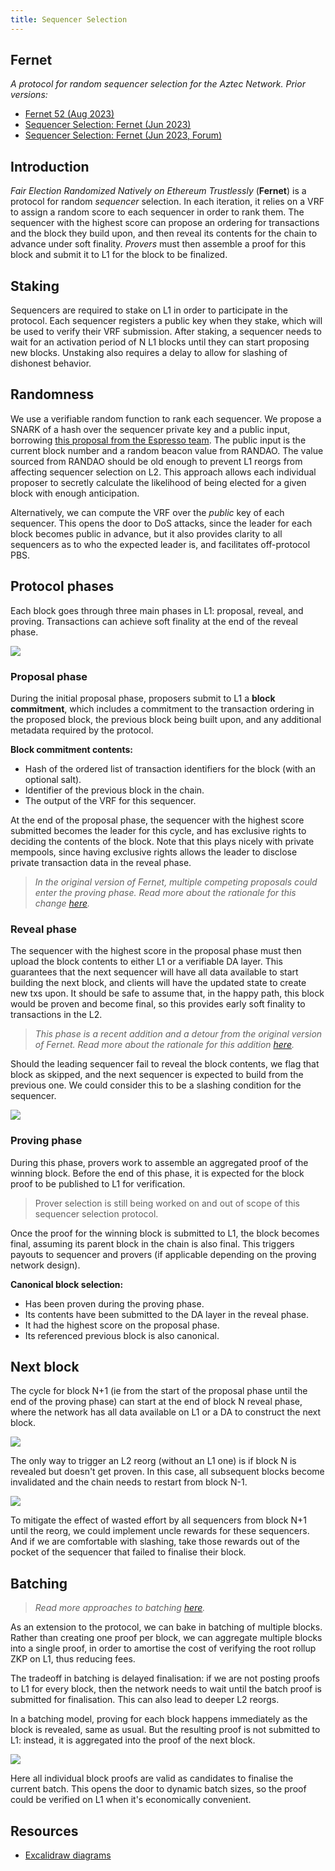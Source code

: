 ```yaml
---
title: Sequencer Selection
---
```


## Fernet

_A protocol for random sequencer selection for the Aztec Network. Prior versions:_

- [Fernet 52 (Aug 2023)](https://hackmd.io/0cI_xVsaSVi7PToCJ9A2Ew?view)
- [Sequencer Selection: Fernet (Jun 2023)](https://hackmd.io/0FwyoEjKSUiHQsmowXnJPw?both)
- [Sequencer Selection: Fernet (Jun 2023, Forum)](https://discourse.aztec.network/t/proposal-sequencer-selection-fernet/533)

## Introduction

_Fair Election Randomized Natively on Ethereum Trustlessly_ (**Fernet**) is a protocol for random _sequencer_ selection. In each iteration, it relies on a VRF to assign a random score to each sequencer in order to rank them. The sequencer with the highest score can propose an ordering for transactions and the block they build upon, and then reveal its contents for the chain to advance under soft finality. _Provers_ must then assemble a proof for this block and submit it to L1 for the block to be finalized.

## Staking

Sequencers are required to stake on L1 in order to participate in the protocol. Each sequencer registers a public key when they stake, which will be used to verify their VRF submission. After staking, a sequencer needs to wait for an activation period of N L1 blocks until they can start proposing new blocks. Unstaking also requires a delay to allow for slashing of dishonest behavior.

## Randomness

We use a verifiable random function to rank each sequencer. We propose a SNARK of a hash over the sequencer private key and a public input, borrowing [this proposal from the Espresso team](https://discourse.aztec.network/t/proposal-sequencer-selection-irish-coffee/483#vrf-specification-4). The public input is the current block number and a random beacon value from RANDAO. The value sourced from RANDAO should be old enough to prevent L1 reorgs from affecting sequencer selection on L2. This approach allows each individual proposer to secretly calculate the likelihood of being elected for a given block with enough anticipation.

Alternatively, we can compute the VRF over the _public_ key of each sequencer. This opens the door to DoS attacks, since the leader for each block becomes public in advance, but it also provides clarity to all sequencers as to who the expected leader is, and facilitates off-protocol PBS.

## Protocol phases

Each block goes through three main phases in L1: proposal, reveal, and proving. Transactions can achieve soft finality at the end of the reveal phase.

![](https://hackmd.io/_uploads/SyReMn1An.png)

### Proposal phase

During the initial proposal phase, proposers submit to L1 a **block commitment**, which includes a commitment to the transaction ordering in the proposed block, the previous block being built upon, and any additional metadata required by the protocol.

**Block commitment contents:**

- Hash of the ordered list of transaction identifiers for the block (with an optional salt).
- Identifier of the previous block in the chain.
- The output of the VRF for this sequencer.

At the end of the proposal phase, the sequencer with the highest score submitted becomes the leader for this cycle, and has exclusive rights to deciding the contents of the block. Note that this plays nicely with private mempools, since having exclusive rights allows the leader to disclose private transaction data in the reveal phase.

> _In the original version of Fernet, multiple competing proposals could enter the proving phase. Read more about the rationale for this change [here](https://hackmd.io/0cI_xVsaSVi7PToCJ9A2Ew?both#Mitigation-Elect-single-leader-after-proposal-phase)._

### Reveal phase

The sequencer with the highest score in the proposal phase must then upload the block contents to either L1 or a verifiable DA layer. This guarantees that the next sequencer will have all data available to start building the next block, and clients will have the updated state to create new txs upon. It should be safe to assume that, in the happy path, this block would be proven and become final, so this provides early soft finality to transactions in the L2.

> _This phase is a recent addition and a detour from the original version of Fernet. Read more about the rationale for this addition [here](https://hackmd.io/0cI_xVsaSVi7PToCJ9A2Ew?both#Mitigation-Block-reveal-phase)._

Should the leading sequencer fail to reveal the block contents, we flag that block as skipped, and the next sequencer is expected to build from the previous one. We could consider this to be a slashing condition for the sequencer.

![](https://hackmd.io/_uploads/B1njcnJCn.png)

### Proving phase

During this phase, provers work to assemble an aggregated proof of the winning block. Before the end of this phase, it is expected for the block proof to be published to L1 for verification.

> Prover selection is still being worked on and out of scope of this sequencer selection protocol.

Once the proof for the winning block is submitted to L1, the block becomes final, assuming its parent block in the chain is also final. This triggers payouts to sequencer and provers (if applicable depending on the proving network design).

**Canonical block selection:**

- Has been proven during the proving phase.
- Its contents have been submitted to the DA layer in the reveal phase.
- It had the highest score on the proposal phase.
- Its referenced previous block is also canonical.

## Next block

The cycle for block N+1 (ie from the start of the proposal phase until the end of the proving phase) can start at the end of block N reveal phase, where the network has all data available on L1 or a DA to construct the next block.

![](https://hackmd.io/_uploads/SJbPKJe0n.png)

The only way to trigger an L2 reorg (without an L1 one) is if block N is revealed but doesn't get proven. In this case, all subsequent blocks become invalidated and the chain needs to restart from block N-1.

![](https://hackmd.io/_uploads/HkMDHxxC2.png)

To mitigate the effect of wasted effort by all sequencers from block N+1 until the reorg, we could implement uncle rewards for these sequencers. And if we are comfortable with slashing, take those rewards out of the pocket of the sequencer that failed to finalise their block.

## Batching

> _Read more approaches to batching [here](https://hackmd.io/0cI_xVsaSVi7PToCJ9A2Ew?both#Batching)._

As an extension to the protocol, we can bake in batching of multiple blocks. Rather than creating one proof per block, we can aggregate multiple blocks into a single proof, in order to amortise the cost of verifying the root rollup ZKP on L1, thus reducing fees.

The tradeoff in batching is delayed finalisation: if we are not posting proofs to L1 for every block, then the network needs to wait until the batch proof is submitted for finalisation. This can also lead to deeper L2 reorgs.

In a batching model, proving for each block happens immediately as the block is revealed, same as usual. But the resulting proof is not submitted to L1: instead, it is aggregated into the proof of the next block.

![](https://hackmd.io/_uploads/H1Y61ABJT.png)

Here all individual block proofs are valid as candidates to finalise the current batch. This opens the door to dynamic batch sizes, so the proof could be verified on L1 when it's economically convenient.

## Resources

- [Excalidraw diagrams](https://excalidraw.com/#json=DZcYDUKVImApNjj17KhAf,fMbieqJpOysX9obVitUDEA)
